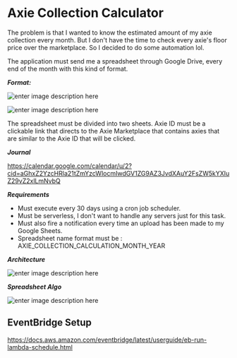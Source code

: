 # Axie Collection Calculator

The problem is that I wanted to know the estimated amount of my axie collection every month. But I don't have the time to check every axie's floor price over the marketplace. So I decided to do some automation lol.

The application must send me a spreadsheet through Google Drive, every end of the month with this kind of format.

***Format:***

![enter image description here](https://i.ibb.co/fMkB8dz/image.png)

![enter image description here](https://i.ibb.co/44qZhhW/image.png)

The spreadsheet must be divided into two sheets. Axie ID must be a clickable link that directs to the Axie Marketplace that contains axies that are similar to the Axie ID that will be clicked.

***Journal***

https://calendar.google.com/calendar/u/2?cid=aGhxZ2YzcHRla21tZmYzcWlocmIwdGV1ZG9AZ3JvdXAuY2FsZW5kYXIuZ29vZ2xlLmNvbQ

***Requirements***

 - Must execute every 30 days using a cron job scheduler.
 - Must be serverless, I don't want to handle any servers just for this task.
 - Must also fire a notification every time an upload has been made to my Google Sheets.
 - Spreadsheet name format must be : AXIE_COLLECTION_CALCULATION_MONTH_YEAR

***Architecture***

![enter image description here](https://i.postimg.cc/0Nwdty8t/image.png)

***Spreadsheet Algo***

![enter image description here](https://i.postimg.cc/htd0v5hv/spreadsheet-algo.jpg)


## EventBridge Setup

https://docs.aws.amazon.com/eventbridge/latest/userguide/eb-run-lambda-schedule.html



